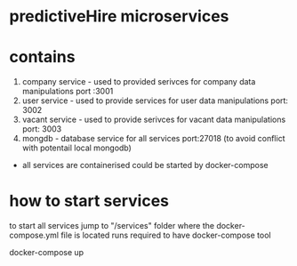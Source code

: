 # predictiveHire microservices

# contains 

1. company service - used to provided serivces for company data manipulations port :3001
2. user service  -  used to provide services for user data manipulations port: 3002
3. vacant service - used to provide serivces for vacant data manipulations port: 3003
4. mongdb - database service for all services port:27018 (to avoid  conflict with potentail local mongodb)

* all services are containerised could be started by docker-compose 

# how to start services
 to start all services 
 jump to "/services" folder where the docker-compose.yml file is located runs required to have docker-compose tool 

 docker-compose up 
